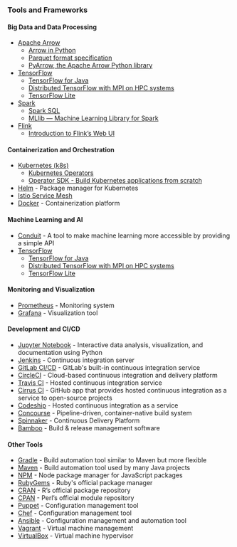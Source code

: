 ### Tools and Frameworks

#### Big Data and Data Processing
* [Apache Arrow](http://arrow.apache.org/)
	* [Arrow in Python](https://arrow.apache.org/docs/python/)
	* [Parquet format specification](https://github.com/apache/parquet-format)
	* [PyArrow, the Apache Arrow Python library](https://arrow.apache.org/docs/python/pyarrow.html)
* [TensorFlow](https://www.tensorflow.org/)
	* [TensorFlow for Java](https://www.tensorflow.org/api_docs/java/org/tensorflow/package-summary)
	* [Distributed TensorFlow with MPI on HPC systems](https://blog.research.google/2024/02/graph-neural-networks-in-tensorflow.html)
	* [TensorFlow Lite](https://www.tensorflow.org/lite)
* [Spark](https://spark.apache.org/)
	* [Spark SQL](https://spark.apache.org/sql/)
	* [MLlib — Machine Learning Library for Spark](https://spark.apache.org/mllib/)
* [Flink](https://flink.apache.org/)
	* [Introduction to Flink’s Web UI](https://ci.apache.org/projects/flink/flink-docs-stable/monitoring/overview)

#### Containerization and Orchestration
* [Kubernetes (k8s)](https://kubernetes.io/)
	* [Kubernetes Operators](https://coreos.com/operators/what-are-operator-patterns/)
	* [Operator SDK - Build Kubernetes applications from scratch](https://sdk.operatorframework.io/docs/building-operators/)
* [Helm](https://helm.sh/) - Package manager for Kubernetes
* [Istio Service Mesh](https://istio.io/)
* [Docker](https://www.docker.com/) - Containerization platform

#### Machine Learning and AI
* [Conduit](https://conduit.ai/) - A tool to make machine learning more accessible by providing a simple API
* [TensorFlow](https://www.tensorflow.org/)
	* [TensorFlow for Java](https://www.tensorflow.org/api_docs/java/org/tensorflow/package-summary)
	* [Distributed TensorFlow with MPI on HPC systems](https://blog.research.google/2024/02/graph-neural-networks-in-tensorflow.html)
	* [TensorFlow Lite](https://www.tensorflow.org/lite)

#### Monitoring and Visualization
* [Prometheus](https://prometheus.io/) - Monitoring system
* [Grafana](https://grafana.com/) - Visualization tool

#### Development and CI/CD
* [Jupyter Notebook](https://jupyter.org/) - Interactive data analysis, visualization, and documentation using Python
* [Jenkins](https://jenkins.io/) - Continuous integration server
* [GitLab CI/CD](https://about.gitlab.com/features/continuous-integration/) - GitLab's built-in continuous integration service
* [CircleCI](https://circleci.com/) - Cloud-based continuous integration and delivery platform
* [Travis CI](https://travis-ci.org/) - Hosted continuous integration service
* [Cirrus CI](https://cirrus-ci.org/) - GitHub app that provides hosted continuous integration as a service to open-source projects
* [Codeship](https://codeship.com/) - Hosted continuous integration as a service
* [Concourse](https://concourse-ci.org/) - Pipeline-driven, container-native build system
* [Spinnaker](http://www.spinnaker.io/) - Continuous Delivery Platform
* [Bamboo](https://www.atlassian.com/software/bamboo) - Build & release management software

#### Other Tools
* [Gradle](https://gradle.org/) - Build automation tool similar to Maven but more flexible
* [Maven](https://maven.apache.org/) - Build automation tool used by many Java projects
* [NPM](https://www.npmjs.com/) - Node package manager for JavaScript packages
* [RubyGems](https://rubygems.org/) - Ruby's official package manager
* [CRAN](https://cran.r-project.org/) - R’s official package repository 
* [CPAN](https://metacpan.org/) - Perl’s official module repository 
* [Puppet](https://puppet.com/) - Configuration management tool
* [Chef](https://www.chef.io/chef/) - Configuration management tool
* [Ansible](https://www.ansible.com/) - Configuration management and automation tool
* [Vagrant](https://www.vagrantup.com/) - Virtual machine management
* [VirtualBox](https://www.virtualbox.org/) - Virtual machine hypervisor